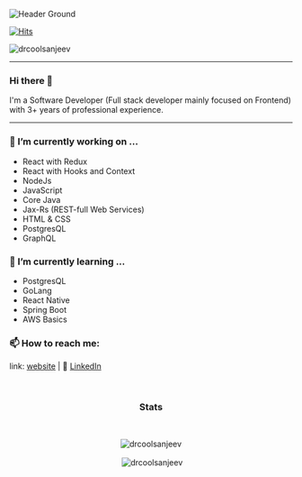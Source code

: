 ![Header Ground](https://github.com/drcoolsanjeev/drcoolsanjeev/blob/master/images/header.jpeg)

[![Hits](https://hits.seeyoufarm.com/api/count/incr/badge.svg?url=https%3A%2F%2Fgithub.com%2Fdrcoolsanjeev%2Fhit-counter&count_bg=%2360AA28&title_bg=%23F54D4D&icon=huawei.svg&icon_color=%2317E1C3&title=Visits&edge_flat=false)](https://hits.seeyoufarm.com)

<p align="left"> <img src="https://komarev.com/ghpvc/?username=drcoolsanjeev" alt="drcoolsanjeev" /> </p>

<hr/>

### Hi there 👋
I'm a Software Developer (Full stack developer mainly focused on Frontend) with 3+ years of professional experience. 
<hr/>

### 🔭 I’m currently working on ...

- React with Redux
- React with Hooks and Context
- NodeJs
- JavaScript
- Core Java
- Jax-Rs (REST-full Web Services)
- HTML & CSS
- PostgresQL
- GraphQL 

### 🌱 I’m currently learning ...
- PostgresQL
- GoLang
- React Native
- Spring Boot
- AWS Basics

### 📫 How to reach me: 
 link: [website](https://sanjeev-kumar.netlify.app/) | :link: [LinkedIn](https://www.linkedin.com/in/drcoolsanjeev/)

<!-- <p align="center"><img align="center" src="https://github-readme-stats.vercel.app/api/top-langs/?username=drcoolsanjeev&layout=compact&hide=html" alt="drcoolsanjeev" /> 
<p align="center">&nbsp;<img align="center" src="https://github-readme-stats.vercel.app/api?username=drcoolsanjeev&show_icons=true&count_private=true" alt="drcoolsanjeev" /></p>
 -->
<!--
**drcoolsanjeev/drcoolsanjeev** is a ✨ _special_ ✨ repository because its `README.md` (this file) appears on your GitHub profile.

Here are some ideas to get you started:

- 🔭 I’m currently working on ...

- 👯 I’m looking to collaborate on ...
- 🤔 I’m looking for help with ...
- 💬 Ask me about ...
- 📫 How to reach me: ...
- 😄 Pronouns: ...
- ⚡ Fun fact: ...
  -->

<br>
<h3 align="center">Stats</h3>
<br>

<p align="center"><img align="center" src="https://github-readme-stats.vercel.app/api/top-langs/?username=drcoolsanjeev&layout=compact&hide=html" alt="drcoolsanjeev" /> </p>
<p align="center">&nbsp;<img align="center" src="https://github-readme-stats.vercel.app/api?username=drcoolsanjeev&show_icons=true&count_private=true" alt="drcoolsanjeev" /></p>

<br>
